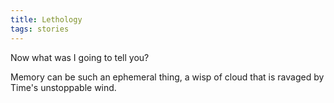 ```yaml
---
title: Lethology
tags: stories
---
```


Now what was I going to tell you?

Memory can be such an ephemeral thing, a wisp of cloud that is ravaged
by Time's unstoppable wind.


